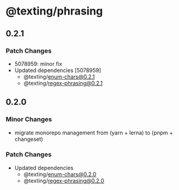 # @texting/phrasing

## 0.2.1

### Patch Changes

- 5078959: minor fix
- Updated dependencies [5078959]
  - @texting/enum-chars@0.2.1
  - @texting/regex-phrasing@0.2.1

## 0.2.0

### Minor Changes

- migrate monorepo management from (yarn + lerna) to (pnpm + changeset)

### Patch Changes

- Updated dependencies
  - @texting/enum-chars@0.2.0
  - @texting/regex-phrasing@0.2.0
